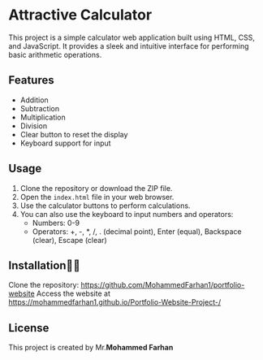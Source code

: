 # Attractive Calculator

This project is a simple calculator web application built using HTML, CSS, and JavaScript. It provides a sleek and intuitive interface for performing basic arithmetic operations.

## Features
- Addition
- Subtraction
- Multiplication
- Division
- Clear button to reset the display
- Keyboard support for input

## Usage
1. Clone the repository or download the ZIP file.
2. Open the `index.html` file in your web browser.
3. Use the calculator buttons to perform calculations.
4. You can also use the keyboard to input numbers and operators:
   - Numbers: 0-9
   - Operators: +, -, *, /, . (decimal point), Enter (equal), Backspace (clear), Escape (clear)

## Installation🧑‍🔧
Clone the repository: https://github.com/MohammedFarhan1/portfolio-website
Access the website at https://mohammedfarhan1.github.io/Portfolio-Website-Project-/

## License
This project is created by Mr.**Mohammed Farhan**
